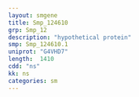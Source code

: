 ```yaml
---
layout: smgene
title: Smp_124610
grp: Smp_12
description: "hypothetical protein"
smp: Smp_124610.1
uniprot: "G4VHD7"
length:  1410
cdd: "ns"
kk: ns
categories: sm
---
```

